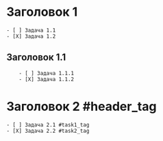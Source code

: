# Заголовок 1
	- [ ] Задача 1.1
	- [X] Задача 1.2
## Заголовок 1.1
		- [ ] Задача 1.1.1
		- [X] Задача 1.1.2
# Заголовок 2 #header_tag
	- [ ] Задача 2.1 #task1_tag
	- [X] Задача 2.2 #task2_tag

